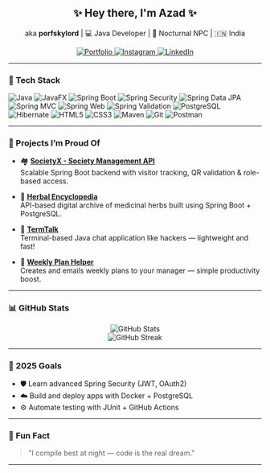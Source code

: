 <!-- Profile Header -->
<div style="text-align: center;">
  <h2>✨ Hey there, I'm Azad ✨</h2>
  <p>aka <strong>porfskylord</strong> | 💻 Java Developer | 🌌 Nocturnal NPC | 🇮🇳 India</p>
  <div>
    <a href="https://porfskylord.github.io/porfskylord/" target="_blank">
      <img alt="Portfolio" src="https://img.shields.io/badge/🌐-Portfolio-2ea44f?style=flat-square" />
    </a>
    <a href="https://www.instagram.com/_am_i_azad_/" target="_blank">
      <img alt="Instagram" src="https://img.shields.io/badge/Instagram-@_am_i_azad_-E4405F?style=flat-square&logo=instagram&logoColor=white" />
    </a>
    <a href="https://www.linkedin.com/in/azad-2257721b4/" target="_blank">
      <img alt="LinkedIn" src="https://img.shields.io/badge/LinkedIn-azad-blue?style=flat-square&logo=linkedin&logoColor=white" />
    </a>
  </div>
</div>

---

### 🧰 Tech Stack
<div>
  <!-- Core -->
  <img alt="Java" src="https://img.shields.io/badge/Java-ED8B00?style=for-the-badge&logo=java&logoColor=white" />
  <img alt="JavaFX" src="https://img.shields.io/badge/JavaFX-3776AB?style=for-the-badge&logo=java&logoColor=white" />

  <!-- Spring -->
  <img alt="Spring Boot" src="https://img.shields.io/badge/Spring_Boot-6DB33F?style=for-the-badge&logo=spring-boot&logoColor=white" />
  <img alt="Spring Security" src="https://img.shields.io/badge/Spring_Security-6DB33F?style=for-the-badge&logo=spring&logoColor=white" />
  <img alt="Spring Data JPA" src="https://img.shields.io/badge/Spring_Data_JPA-6DB33F?style=for-the-badge&logo=spring&logoColor=white" />
  <img alt="Spring MVC" src="https://img.shields.io/badge/Spring_MVC-6DB33F?style=for-the-badge&logo=spring&logoColor=white" />
  <img alt="Spring Web" src="https://img.shields.io/badge/Spring_Web-6DB33F?style=for-the-badge&logo=spring&logoColor=white" />
  <img alt="Spring Validation" src="https://img.shields.io/badge/Spring_Validation-6DB33F?style=for-the-badge&logo=spring&logoColor=white" />

  <!-- Database -->
  <img alt="PostgreSQL" src="https://img.shields.io/badge/PostgreSQL-316192?style=for-the-badge&logo=postgresql&logoColor=white" />
  <img alt="Hibernate" src="https://img.shields.io/badge/Hibernate-59666C?style=for-the-badge&logo=hibernate&logoColor=white" />

  <!-- Frontend -->
  <img alt="HTML5" src="https://img.shields.io/badge/HTML5-E34F26?style=for-the-badge&logo=html5&logoColor=white" />
  <img alt="CSS3" src="https://img.shields.io/badge/CSS3-1572B6?style=for-the-badge&logo=css3&logoColor=white" />

  <!-- Tools -->
  <img alt="Maven" src="https://img.shields.io/badge/Maven-C71A36?style=for-the-badge&logo=apache-maven&logoColor=white" />
  <img alt="Git" src="https://img.shields.io/badge/Git-F05032?style=for-the-badge&logo=git&logoColor=white" />
  <img alt="Postman" src="https://img.shields.io/badge/Postman-FF6C37?style=for-the-badge&logo=postman&logoColor=white" />
</div>

---

### 🧩 Projects I’m Proud Of
- 🏘️ **[SocietyX - Society Management API](https://github.com/porfskylord/SocietyX---Society-Management-System-API)**  
  Scalable Spring Boot backend with visitor tracking, QR validation & role-based access.

- 🌿 **[Herbal Encyclopedia](https://github.com/porfskylord/HerbalEncyclopedia-API)**  
  API-based digital archive of medicinal herbs built using Spring Boot + PostgreSQL.

- 💬 **[TermTalk](https://github.com/porfskylord/TermTalk)**  
  Terminal-based Java chat application like hackers — lightweight and fast!

- 📅 **[Weekly Plan Helper](https://github.com/porfskylord/Weekly-Plan-Update-Helper)**  
  Creates and emails weekly plans to your manager — simple productivity boost.

---

### 📊 GitHub Stats
<div style="text-align: center;">
  <img alt="GitHub Stats" src="https://github-readme-stats.vercel.app/api?username=porfskylord&show_icons=true&theme=radical" />
  <br/>
  <img alt="GitHub Streak" src="https://streak-stats.demolab.com?user=porfskylord&theme=radical&hide_border=true" />
</div>

---

### 🎯 2025 Goals
- 🛡️ Learn advanced Spring Security (JWT, OAuth2)
- ☁️ Build and deploy apps with Docker + PostgreSQL
- ⚙️ Automate testing with JUnit + GitHub Actions

---

### 🧠 Fun Fact
> "I compile best at night — code is the real dream."

---

